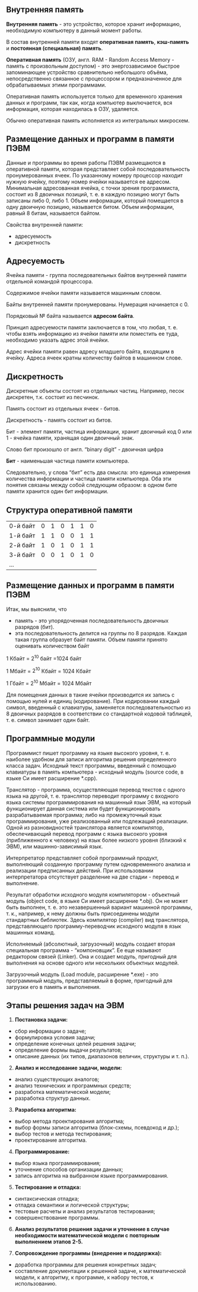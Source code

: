 <!--
# 2019-09-14_lecture.marktext
-->

## Внутренняя память

**Внутренняя память** - это устройство, которое хранит информацию, необходимую компьютеру в данный момент работы.

В состав внутренней памяти входят **оперативная память**, **кэш-память** и **постоянная (специальная) память**.

**Оперативная память** (ОЗУ, англ. RAM - Random Access Memory - память с произвольным доступом) - это энергозависимое быстрое запоминающее устройство сравнительно небольшого объёма, непосредственно связанное с процессором и предназначенное для обрабатываемых этими программами.

Оперативная память используется только для временного хранения данных и программ, так как, когда компьютер выключается, вся информация, которая находилась в ОЗУ, удаляется.

Обычно оперативная память исполняется из интегральных микросхем.

## Размещение данных и программ в памяти ПЭВМ

Данные и программы во время работы ПЭВМ размещаются в оперативной памяти, которая представляет собой последовательность пронумерованных ячеек. По указанному номеру процессор находит нужную ячейку, поэтому номер ячейки называется ее адресом. Минимальная адресованная ячейка, с точки зрения программиста, состоит из 8 двоичных позиций, т. е. в каждую позицию могут быть записаны либо 0, либо 1. Объем информации, который помещается в одну двоичную позицию, называется битом. Объем информации, равный 8 битам, называется байтом.

Свойства внутренней памяти:

* адресуемость
* дискретность 

## Адресуемость

Ячейка памяти - группа последовательных байтов внутренней памяти отдельной командой процессора.

Содержимое ячейки памяти называется машинным словом.

Байты внутренней памяти пронумерованы. Нумерация начинается с 0.

Порядковый № байта называется **адресом байта**.

Принцип адресуемости памяти заключается в том, что любая, т. е. чтобы взять информацию из ячейки памяти или поместить ее туда, необходимо указать адрес этой ячейки.

Адрес ячейки памяти равен адресу младшего байта, входящим в ячейку. Адреса ячеек кратны количеству байтов в машинном слове.

## Дискретность

Дискретные объекты состоят из отдельных частиц. Например, песок дискретен, т.к. состоит из песчинок.

Память состоит из отдельных ячеек - битов.

Дискретность - память состоит из битов.

Бит - элемент памяти, частица информации, хранит двоичный код 0 или 1 - ячейка памяти, хранящая один двоичный знак.

Слово бит произошло от англ. “binary digit” - двоичная цифра

**Бит** - наименьшая частица памяти компьютера.

Следовательно, у слова “бит” есть два смысла: это единица измерения количества информации и частица памяти компьютера. Оба эти понятия связаны между собой следующим образом:
в одном бите памяти хранится один бит информации.

## Структура оперативной памяти

|          |     |     |     |     |     |     |
| -------- | --- | --- | --- | --- | --- | --- |
| 0-й байт | 0   | 1   | 0   | 1   | 1   | 0   |
| 1-й байт | 1   | 1   | 0   | 0   | 1   | 1   |
| 2-й байт | 1   | 0   | 1   | 0   | 1   | 1   |
| 3-й байт | 0   | 0   | 1   | 0   | 1   | 0   |
| ...      |     |     |     |     |     |     |

## Размещение данных и программ в памяти ПЭВМ

Итак, мы выяснили, что

* память - это упорядоченная последовательность двоичных разрядов (бит).
* эта последовательность делится на группы по 8 разрядов. Каждая такая группа образует байт памяти.
  Объем памяти принято оценивать количеством байт

1 Кбайт = $2^{10}$ байт =1024 байт

1 Мбайт = $2^{10}$ Кбайт = 1024 Кбайт

1 Гбайт = $2^{10}$ Мбайт = 1024 Мбайт

Для помещения данных в такие ячейки производится их запись с помощью нулей и единиц (кодирование). При кодировании каждый символ, введенный с клавиатуры, заменяется последовательностью из 8 двоичных разрядов в соответствии со стандартной кодовой таблицей, т. е. символ занимает один байт.

## Программные модули

Программист пишет программу на языке высокого уровня, т. е. наиболее удобном для записи алгоритма решения определенного класса задач. Исходный текст программы, введенный с помощью клавиатуры в память компьютера - исходный модуль (source code, в языке Си имеет расширение *.cpp).

Транслятор - программа, осуществляющая перевод текстов с одного языка на другой, т. е. транслятор переводит программу с входного языка системы программирования на машинный язык ЭВМ, на который функционирует данная система или будет функционировать разрабатываемая программа; либо на промежуточный язык программирования, уже реализованный или подлежащий реализации. Одной из разновидностей транслятора является компилятор, обеспечивающий перевод программ с языка высокого уровня (приближенного к человеку) на язык более низкого уровня  (близкий к ЭВМ), или машинно-зависимый язык.

Интерпретатор представляет собой программный продукт, выполняющий созданную программу путем одновременного анализа и реализации предписанных действий. При использовании интерпретатора отсутствует разделение на две стадии - перевод и выполнение.

Результат обработки исходного модуля компилятором - объектный модуль (object code, в языке Си имеет расширение *.obj). Он не может быть выполнен, т. е. это незавершенный вариант машинной программы, т. к., например, к нему должны быть присоединены модули стандартных библиотек. Здесь компилятор (compiler) вид транслятора, представляющего программу-переводчик исходного модуля в язык машинных команд.

Исполняемый (абсолютный, загрузочный) модуль создает вторая специальная программа - “компоновщик”. Ее еще называют редактором связей (Linker). Она и создает модуль, пригодный для выполнения на основе одного или нескольких объектных модулей.

Загрузочный модуль (Load module, расширение *.exe) - это программный модуль, представляемый в форме, пригодный для загрузки его в память и выполнения.

## Этапы решения задач на ЭВМ

1. **Постановка задачи:**
* сбор информации о задаче;
* формулировка условия задачи;
* определение конечных целей решения задачи;
* определение формы выдачи результатов;
* описание данных (их типов, диапазонов величин, структуры и т. п.).
2. **Анализ и исследование задачи, модели:**
* анализ существующих аналогов;
* анализ технических и программных средств;
* разработка математической модели;
* разработка структур данных.
3. **Разработка алгоритма:**
* выбор метода проектирования алгоритма;
* выбор формы записи алгоритма (блок-схемы, псевдокод и др.);
* выбор тестов и метода тестирования;
* проектирование алгоритма.
4. **Программирование:**
* выбор языка программирования;
* уточнение способов организации данных;
* запись алгоритма на выбранном языке программирования.
5. **Тестирование и отладка:**
* синтаксическая отладка;
* отладка семантики и логической структуры;
* тестовые расчеты и анализ результатов тестирования;
* совершенствование программы.
6. **Анализ результатов решения задачи и уточнение в случае необходимости математической модели с повторным выполнением этапов 2-5.**

7. **Сопровождение программы (внедрение и поддержка):**
* доработка программы для решения конкретных задач;
* составление документации к решенной задаче, к математической модели, к алгоритму, к программе, к набору тестов, к использованию.
